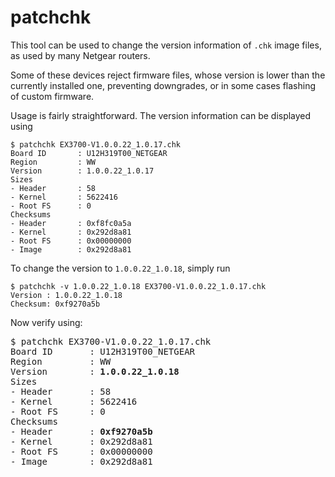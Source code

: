 # patchchk

This tool can be used to change the version information of `.chk` image files, as used by many Netgear routers.

Some of these devices reject firmware files, whose version is lower than the currently installed one, preventing
downgrades, or in some cases flashing of custom firmware.

Usage is fairly straightforward. The version information can be displayed using

```
$ patchchk EX3700-V1.0.0.22_1.0.17.chk 
Board ID       : U12H319T00_NETGEAR
Region         : WW
Version        : 1.0.0.22_1.0.17
Sizes
- Header       : 58
- Kernel       : 5622416
- Root FS      : 0
Checksums
- Header       : 0xf8fc0a5a
- Kernel       : 0x292d8a81
- Root FS      : 0x00000000
- Image        : 0x292d8a81
```

To change the version to `1.0.0.22_1.0.18`, simply run

```
$ patchchk -v 1.0.0.22_1.0.18 EX3700-V1.0.0.22_1.0.17.chk
Version : 1.0.0.22_1.0.18
Checksum: 0xf9270a5b
```

Now verify using:
<pre>
$ patchchk EX3700-V1.0.0.22_1.0.17.chk 
Board ID       : U12H319T00_NETGEAR
Region         : WW
Version        : <b>1.0.0.22_1.0.18</b>
Sizes
- Header       : 58
- Kernel       : 5622416
- Root FS      : 0
Checksums
- Header       : <b>0xf9270a5b</b>
- Kernel       : 0x292d8a81
- Root FS      : 0x00000000
- Image        : 0x292d8a81
</pre>
